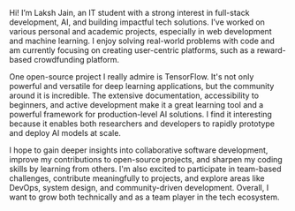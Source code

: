 Hi! I’m Laksh Jain, an IT student with a strong interest in full-stack development, AI, and building impactful tech solutions. I’ve worked on various personal and academic projects, especially in web development and machine learning. I enjoy solving real-world problems with code and am currently focusing on creating user-centric platforms, such as a reward-based crowdfunding platform.

One open-source project I really admire is TensorFlow. It's not only powerful and versatile for deep learning applications, but the community around it is incredible. The extensive documentation, accessibility to beginners, and active development make it a great learning tool and a powerful framework for production-level AI solutions. I find it interesting because it enables both researchers and developers to rapidly prototype and deploy AI models at scale.

I hope to gain deeper insights into collaborative software development, improve my contributions to open-source projects, and sharpen my coding skills by learning from others. I'm also excited to participate in team-based challenges, contribute meaningfully to projects, and explore areas like DevOps, system design, and community-driven development. Overall, I want to grow both technically and as a team player in the tech ecosystem.
